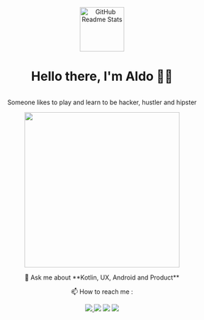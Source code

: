 <p align="center">
 <img width="100px" src="https://svgshare.com/i/TEA.svg" align="center" alt="GitHub Readme Stats" />
<h1 align="center"> Hello there, I'm Aldo 👨‍💻</h1>
<p align="center"><img src="https://img.shields.io/github/followers/reinaldoriant?style=social" alt="" />


<p align="center"> Someone likes to play and learn to be hacker, hustler and hipster  </p>

<p align='center'>
  <a href="#"><img src="https://github-readme-stats.vercel.app/api?username=ghozimahdi&show_icons=true&count_private=true&theme=dark" width="350"></a>
</p>

<p align="center">  💬 Ask me about **Kotlin, UX, Android and Product** </p>

<p align="center"> 📫 How to reach me : </p>

 <p align="center"> 
 <a href="https://t.me/reinaldoriant" >
  <img src="https://img.shields.io/badge/Telegram-2CA5E0?style=for-the-badge&logo=telegram&logoColor=white" />
  <a href="https://linkedin.com/in/reinaldoriant">
  <img src="https://img.shields.io/badge/LinkedIn-0077B5?style=for-the-badge&logo=linkedin&logoColor=white" /></a>
 <a href="https://medium.com/@ruang-aldo">
  <img src="https://img.shields.io/badge/Medium-12100E?style=for-the-badge&logo=medium&logoColor=white" /></a>
  <a href="mailto:reinaldoriant@gmail.com" >
   <img src="https://img.shields.io/badge/Gmail-D14836?style=for-the-badge&logo=gmail&logoColor=white"  /></a>
</p>



